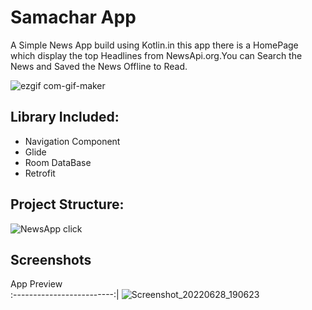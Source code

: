 
# Samachar App
A Simple News App build using Kotlin.in this app there is a HomePage which display the top Headlines from NewsApi.org.You can Search the News and Saved the News Offline to Read.


  ![ezgif com-gif-maker](https://user-images.githubusercontent.com/65075246/176210461-2e4f09c0-0b33-42fd-8c56-9444b2e77c8f.gif) 

## Library Included:
- Navigation Component
- Glide
- Room DataBase
- Retrofit

## Project Structure:

![NewsApp click](https://user-images.githubusercontent.com/65075246/176200662-3a7dffac-367d-4b78-b5c1-5655f120b41c.PNG)



## Screenshots
App Preview        
:-------------------------:|
![Screenshot_20220628_190623](https://user-images.githubusercontent.com/65075246/176210120-9578ab39-1cd3-4f00-8e15-30f3ab11ee20.png)





